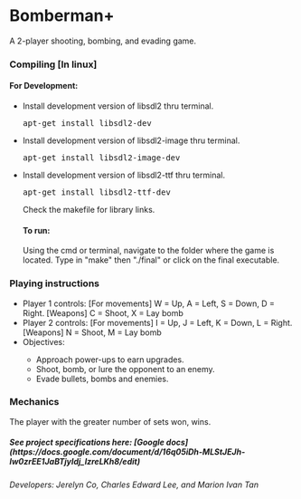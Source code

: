 <h1>Bomberman+</h1>
<p>A 2-player shooting, bombing, and evading game.</p>

<h3>Compiling [In linux]</h3>
<h4>For Development:</h4>
<ul>
<li> Install development version of libsdl2 thru terminal. </li>
<pre>apt-get install libsdl2-dev</pre>
<li>Install development version of libsdl2-image thru terminal. </li>
<pre>apt-get install libsdl2-image-dev</pre>
<li>Install development version of libsdl2-ttf thru terminal. </li>
<pre>apt-get install libsdl2-ttf-dev</pre>
<p>Check the makefile for library links.</p>
<h4>To run:</h4>
<p>Using the cmd or terminal, navigate to the folder where the game is located. Type in "make" then "./final" or click on the final executable.</p>

</ul>

<h3>Playing instructions</h3>
<ul>
<li>Player 1 controls: [For movements] W = Up, A = Left, S = Down, D = Right. [Weapons] C = Shoot, X = Lay bomb </li>
<li>Player 2 controls: [For movements] I = Up, J = Left, K = Down, L = Right. [Weapons] N = Shoot, M = Lay bomb </li>
<li>Objectives: </li>
	<ul>
	<li>Approach power-ups to earn upgrades.</li>
	<li>Shoot, bomb, or lure the opponent to an enemy.</li>
	<li>Evade bullets, bombs and enemies. </li>
	</ul>
</ul>

<h3>Mechanics</h3>
<p>The player with the greater number of sets won, wins. </p>

<h5>See project specifications here: [Google docs] (https://docs.google.com/document/d/16q05iDh-MLStJEJh-Iw0zrEE1JaBTjyIdj_lzreLKh8/edit)</h5>

<h6>Developers: Jerelyn Co, Charles Edward Lee, and Marion Ivan Tan </h6>